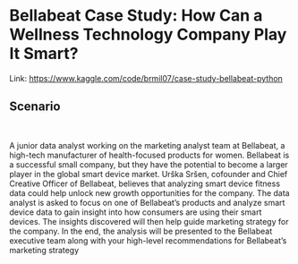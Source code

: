 # Bellabeat Case Study: How Can a Wellness Technology Company Play It Smart?
Link: https://www.kaggle.com/code/brmil07/case-study-bellabeat-python
</br>

## Scenario
</br>

A junior data analyst working on the marketing analyst team at Bellabeat, a high-tech manufacturer of health-focused products for women. 
Bellabeat is a successful small company, but they have the potential to become a larger player in the global smart device market. 
Urška Sršen, cofounder and Chief Creative Officer of Bellabeat, believes that analyzing smart device fitness data could help unlock new growth opportunities for the company. 
The data analyst is asked to focus on one of Bellabeat’s products and analyze smart device data to gain insight into how consumers are using their smart devices. 
The insights discovered will then help guide marketing strategy for the company. 
In the end, the analysis will be presented to the Bellabeat executive team along with your high-level recommendations for Bellabeat’s marketing strategy
